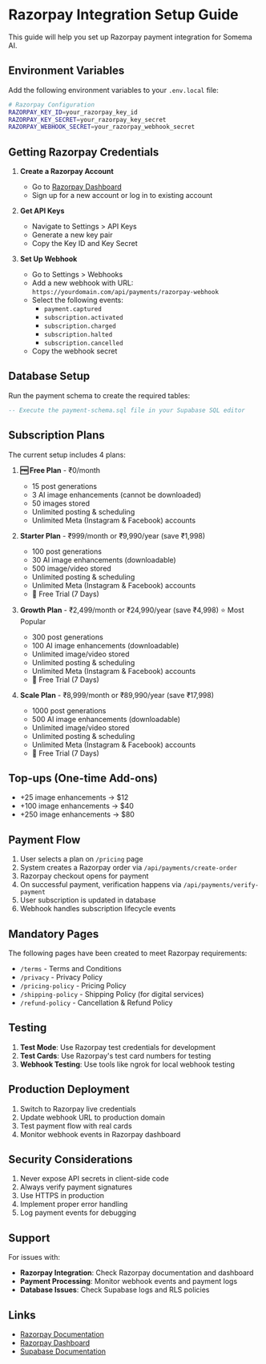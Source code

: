 # Razorpay Integration Setup Guide

This guide will help you set up Razorpay payment integration for Somema AI.

## Environment Variables

Add the following environment variables to your `.env.local` file:

```bash
# Razorpay Configuration
RAZORPAY_KEY_ID=your_razorpay_key_id
RAZORPAY_KEY_SECRET=your_razorpay_key_secret
RAZORPAY_WEBHOOK_SECRET=your_razorpay_webhook_secret
```

## Getting Razorpay Credentials

1. **Create a Razorpay Account**
   - Go to [Razorpay Dashboard](https://dashboard.razorpay.com/)
   - Sign up for a new account or log in to existing account

2. **Get API Keys**
   - Navigate to Settings > API Keys
   - Generate a new key pair
   - Copy the Key ID and Key Secret

3. **Set Up Webhook**
   - Go to Settings > Webhooks
   - Add a new webhook with URL: `https://yourdomain.com/api/payments/razorpay-webhook`
   - Select the following events:
     - `payment.captured`
     - `subscription.activated`
     - `subscription.charged`
     - `subscription.halted`
     - `subscription.cancelled`
   - Copy the webhook secret

## Database Setup

Run the payment schema to create the required tables:

```sql
-- Execute the payment-schema.sql file in your Supabase SQL editor
```

## Subscription Plans

The current setup includes 4 plans:

1. **🆓 Free Plan** - ₹0/month
   - 15 post generations
   - 3 AI image enhancements (cannot be downloaded)
   - 50 images stored
   - Unlimited posting & scheduling
   - Unlimited Meta (Instagram & Facebook) accounts

2. **Starter Plan** - ₹999/month or ₹9,990/year (save ₹1,998)
   - 100 post generations
   - 30 AI image enhancements (downloadable)
   - 500 image/video stored
   - Unlimited posting & scheduling
   - Unlimited Meta (Instagram & Facebook) accounts
   - 🎁 Free Trial (7 Days)

3. **Growth Plan** - ₹2,499/month or ₹24,990/year (save ₹4,998) ⭐ Most Popular
   - 300 post generations
   - 100 AI image enhancements (downloadable)
   - Unlimited image/video stored
   - Unlimited posting & scheduling
   - Unlimited Meta (Instagram & Facebook) accounts
   - 🎁 Free Trial (7 Days)

4. **Scale Plan** - ₹8,999/month or ₹89,990/year (save ₹17,998)
   - 1000 post generations
   - 500 AI image enhancements (downloadable)
   - Unlimited image/video stored
   - Unlimited posting & scheduling
   - Unlimited Meta (Instagram & Facebook) accounts
   - 🎁 Free Trial (7 Days)

## Top-ups (One-time Add-ons)

- +25 image enhancements → $12
- +100 image enhancements → $40
- +250 image enhancements → $80

## Payment Flow

1. User selects a plan on `/pricing` page
2. System creates a Razorpay order via `/api/payments/create-order`
3. Razorpay checkout opens for payment
4. On successful payment, verification happens via `/api/payments/verify-payment`
5. User subscription is updated in database
6. Webhook handles subscription lifecycle events

## Mandatory Pages

The following pages have been created to meet Razorpay requirements:

- `/terms` - Terms and Conditions
- `/privacy` - Privacy Policy
- `/pricing-policy` - Pricing Policy
- `/shipping-policy` - Shipping Policy (for digital services)
- `/refund-policy` - Cancellation & Refund Policy

## Testing

1. **Test Mode**: Use Razorpay test credentials for development
2. **Test Cards**: Use Razorpay's test card numbers for testing
3. **Webhook Testing**: Use tools like ngrok for local webhook testing

## Production Deployment

1. Switch to Razorpay live credentials
2. Update webhook URL to production domain
3. Test payment flow with real cards
4. Monitor webhook events in Razorpay dashboard

## Security Considerations

1. Never expose API secrets in client-side code
2. Always verify payment signatures
3. Use HTTPS in production
4. Implement proper error handling
5. Log payment events for debugging

## Support

For issues with:
- **Razorpay Integration**: Check Razorpay documentation and dashboard
- **Payment Processing**: Monitor webhook events and payment logs
- **Database Issues**: Check Supabase logs and RLS policies

## Links

- [Razorpay Documentation](https://razorpay.com/docs/)
- [Razorpay Dashboard](https://dashboard.razorpay.com/)
- [Supabase Documentation](https://supabase.com/docs) 
